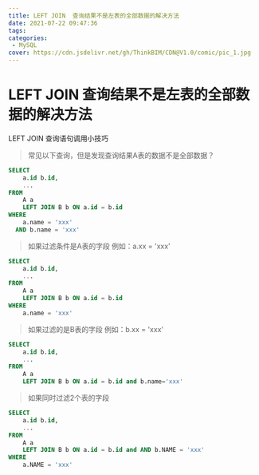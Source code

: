 ```yaml
---
title: LEFT JOIN  查询结果不是左表的全部数据的解决方法
date: 2021-07-22 09:47:36
tags:
categories:
 - MySQL
cover: https://cdn.jsdelivr.net/gh/ThinkBIM/CDN@V1.0/comic/pic_1.jpg
---
```


# LEFT JOIN  查询结果不是左表的全部数据的解决方法

LEFT JOIN 查询语句调用小技巧

> 常见以下查询，但是发现查询结果A表的数据不是全部数据？
```sql
SELECT
    a.id b.id,
	...
FROM
	A a
	LEFT JOIN B b ON a.id = b.id
WHERE
    a.name = 'xxx'
  AND b.name = 'xxx'
```

> 如果过滤条件是A表的字段  例如：a.xx = 'xxx'

```sql
SELECT
    a.id b.id,
	...
FROM
	A a
	LEFT JOIN B b ON a.id = b.id
WHERE
    a.name = 'xxx'
```

> 如果过滤的是B表的字段  例如：b.xx = 'xxx'

```sql
SELECT
    a.id b.id,
	...
FROM
	A a
	LEFT JOIN B b ON a.id = b.id and b.name='xxx'
```

> 如果同时过滤2个表的字段

```sql
SELECT
	a.id b.id,
	...
FROM
	A a
	LEFT JOIN B b ON a.id = b.id and AND b.NAME = 'xxx'
WHERE
	a.NAME = 'xxx' 
```
